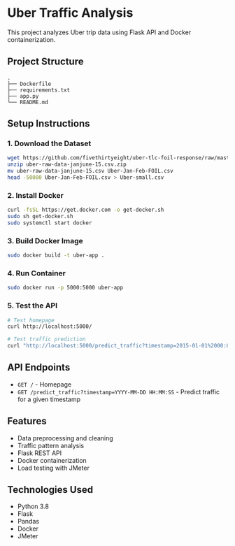 # Uber Traffic Analysis

This project analyzes Uber trip data using Flask API and Docker containerization.

## Project Structure
```
.
├── Dockerfile
├── requirements.txt
├── app.py
└── README.md
```

## Setup Instructions

### 1. Download the Dataset
```bash
wget https://github.com/fivethirtyeight/uber-tlc-foil-response/raw/master/uber-trip-data/uber-raw-data-janjune-15.csv.zip
unzip uber-raw-data-janjune-15.csv.zip
mv uber-raw-data-janjune-15.csv Uber-Jan-Feb-FOIL.csv
head -50000 Uber-Jan-Feb-FOIL.csv > Uber-small.csv
```

### 2. Install Docker
```bash
curl -fsSL https://get.docker.com -o get-docker.sh
sudo sh get-docker.sh
sudo systemctl start docker
```

### 3. Build Docker Image
```bash
sudo docker build -t uber-app .
```

### 4. Run Container
```bash
sudo docker run -p 5000:5000 uber-app
```

### 5. Test the API
```bash
# Test homepage
curl http://localhost:5000/

# Test traffic prediction
curl "http://localhost:5000/predict_traffic?timestamp=2015-01-01%2000:00:00"
```

## API Endpoints

- `GET /` - Homepage
- `GET /predict_traffic?timestamp=YYYY-MM-DD HH:MM:SS` - Predict traffic for a given timestamp

## Features

- Data preprocessing and cleaning
- Traffic pattern analysis
- Flask REST API
- Docker containerization
- Load testing with JMeter

## Technologies Used

- Python 3.8
- Flask
- Pandas
- Docker
- JMeter
